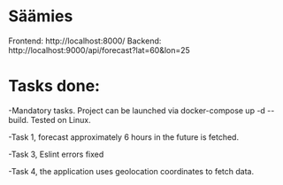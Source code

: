# Säämies
Frontend: http://localhost:8000/
Backend: http://localhost:9000/api/forecast?lat=60&lon=25

# Tasks done:
-Mandatory tasks. Project can be launched via docker-compose up -d --build. Tested on Linux.

-Task 1, forecast approximately 6 hours in the future is fetched.

-Task 3, Eslint errors fixed

-Task 4, the application uses geolocation coordinates to fetch data. 

